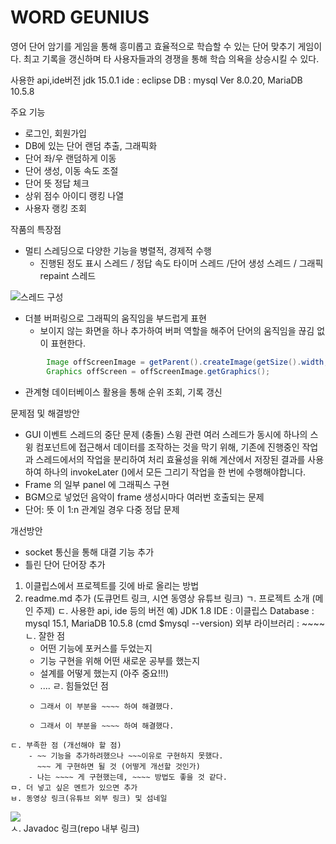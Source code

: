 # WORD GEUNIUS

영어 단어 암기를 게임을 통해 흥미롭고 효율적으로 학습할 수 있는 단어 맞추기 게임이다.
최고 기록을 갱신하며 타 사용자들과의 경쟁을 통해 학습 의욕을 상승시킬 수 있다.

사용한 api,ide버전
jdk 15.0.1
ide : eclipse
DB : mysql  Ver 8.0.20, MariaDB 10.5.8

주요 기능
- 로그인, 회원가입
- DB에 있는 단어 랜덤 추출, 그래픽화
- 단어 좌/우 랜덤하게 이동
- 단어 생성, 이동 속도 조절
- 단어 뜻 정답 체크
- 상위 점수 아이디 랭킹 나열
- 사용자 랭킹 조회

작품의 특장점
- 멀티 스레딩으로 다양한 기능을 병렬적, 경제적 수행
  * 진행된 정도 표시 스레드 / 정답 속도 타이머 스레드 /단어 생성 스레드 / 그래픽 repaint 스레드
  
![스레드 구성](https://user-images.githubusercontent.com/62981623/103164973-427f6f80-4855-11eb-8c0d-888fbf562e73.jpg)

- 더블 버퍼링으로 그래픽의 움직임을 부드럽게 표현
  * 보이지 않는 화면을 하나 추가하여 버퍼 역할을 해주어 단어의 움직임을 끊김 없이 표현한다.
```java
  		Image offScreenImage = getParent().createImage(getSize().width, getSize().height);
		Graphics offScreen = offScreenImage.getGraphics();
```


 

- 관계형 데이터베이스 활용을 통해 순위 조회, 기록 갱신

문제점 및 해결방안 

- GUI 이벤트 스레드의 중단 문제 (충돌)
 스윙 관련 여러 스레드가 동시에 하나의 스윙 컴포넌트에 접근해서 데이터를 조작하는 것을 막기 위해,
  기존에 진행중인 작업과 스레드에서의 작업을 분리하여 처리
  효율성을 위해 계산에서 저장된 결과를 사용하여 하나의 invokeLater ()에서 모든 그리기 작업을 한 번에 수행해야합니다.
- Frame 의 일부 panel 에 그래픽스 구현
- BGM으로 넣었던 음악이 frame 생성시마다 여러번 호출되는 문제
- 단어: 뜻 이 1:n 관계일 경우 다중 정답 문제

개선방안
- socket 통신을 통해 대결 기능 추가
- 틀린 단어 단어장 추가

1) 이클립스에서 프로젝트를 깃에 바로 올리는 방법 
  2) readme.md 추가 (도큐먼트 링크, 시연 동영상 유튜브 링크) 
	ㄱ. 프로젝트 소개 (메인 주제) 
	ㄷ. 사용한 api, ide 등의 버전 
		예) 
			JDK 1.8
			IDE : 이클립스
			Database : mysql 15.1, MariaDB 10.5.8
					(cmd $mysql --version)
			외부 라이브러리 : ~~~~
	ㄴ. 잘한 점 
		- 어떤 기능에 포커스를 두었는지 
		- 기능 구현을 위해 어떤 새로운 공부를 했는지
		- 설계를 어떻게 했는지 (아주 중요!!!) 
		- .... 
	ㄹ. 힘들었던 점 
		- ~~~ 구현에 ~~~ 지식이 필요했는데 그 부분이 어려웠다. 
		  그래서 이 부분을 ~~~~ 하여 해결했다.
		- ~~~~ 하려고 했는데 ~~~ 한 이유로 쉽게 구현할 수 없었다.
		  그래서 이 부분을 ~~~~ 하여 해결했다.

	ㄷ. 부족한 점 (개선해야 할 점) 
		- ~~ 기능을 추가하려했으나 ~~~이유로 구현하지 못했다. 
		  ~~~ 게 구현하면 될 것 (어떻게 개선할 것인가)
		- 나는 ~~~~ 게 구현했는데, ~~~~ 방법도 좋을 것 같다.
	ㅁ. 더 넣고 싶은 멘트가 있으면 추가
	ㅂ. 동영상 링크(유튜브 외부 링크) 및 섬네일 
<div>
	<a href="https://www.youtube.com/watch?v=비디오id" target="_blank"><image src = "https://img.youtube.com/vi/비디오id/mqdefault.jpg"></a>	

</div>
	ㅅ. Javadoc 링크(repo 내부 링크)
